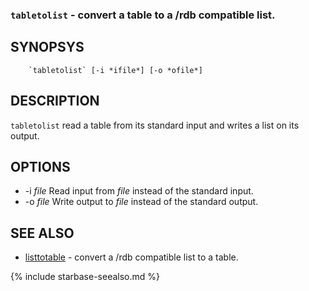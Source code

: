 
### `tabletolist` - convert a table to a /rdb compatible list.

SYNOPSYS
--------

```
    `tabletolist` [-i *ifile*] [-o *ofile*]
```

DESCRIPTION
-----------

`tabletolist` read a table from its standard input and writes a list on its output.

OPTIONS
-------

  * -i *file* Read input from *file* instead of the standard input.
  * -o *file* Write output to *file* instead of the standard output.

SEE ALSO
--------


- [listtotable](listtotable.html) -  convert a /rdb compatible list to a table.


{% include starbase-seealso.md %}
